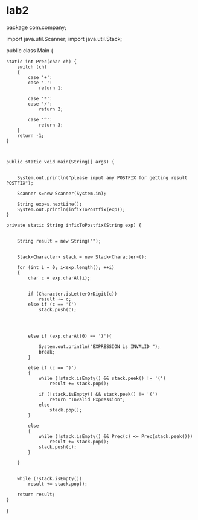 # lab2

package com.company;

import java.util.Scanner;
import java.util.Stack;

public class Main {

    static int Prec(char ch) {
        switch (ch)
        {
            case '+':
            case '-':
                return 1;

            case '*':
            case '/':
                return 2;

            case '^':
                return 3;
        }
        return -1;
    }



    public static void main(String[] args) {
	

        System.out.println("please input any POSTFIX for getting result POSTFIX");

        Scanner s=new Scanner(System.in);

        String exp=s.nextLine();
        System.out.println(infixToPostfix(exp));
    }

    private static String infixToPostfix(String exp) {


        String result = new String("");

        
        Stack<Character> stack = new Stack<Character>();

        for (int i = 0; i<exp.length(); ++i)
        {
            char c = exp.charAt(i);


            if (Character.isLetterOrDigit(c))
                result += c;
            else if (c == '(')
                stack.push(c);

        


            else if (exp.charAt(0) == ')'){

                System.out.println("EXPRESSION is INVALID ");
                break;
            }

            else if (c == ')')
            {
                while (!stack.isEmpty() && stack.peek() != '(')
                    result += stack.pop();

                if (!stack.isEmpty() && stack.peek() != '(')
                    return "Invalid Expression";              
                else
                    stack.pop();
            }

            else 
            {
                while (!stack.isEmpty() && Prec(c) <= Prec(stack.peek()))
                    result += stack.pop();
                stack.push(c);
            }

        }

    
        while (!stack.isEmpty())
            result += stack.pop();

        return result;
    }


}



